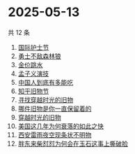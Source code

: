 # 2025-05-13

共 12 条

<!-- BEGIN -->
<!-- 最后更新时间 Tue May 13 2025 18:12:54 GMT+0800 (China Standard Time) -->

1. [国际护士节](https://www.zhihu.com/search?q=国际护士节)
1. [勇士不敌森林狼](https://www.zhihu.com/search?q=勇士不敌森林狼)
1. [金价跳水](https://www.zhihu.com/search?q=金价跳水)
1. [孟子义演技](https://www.zhihu.com/search?q=孟子义演技)
1. [中国人到底有多能吃](https://www.zhihu.com/search?q=中国人到底有多能吃)
1. [知乎旧物节](https://www.zhihu.com/search?q=知乎旧物节)
1. [寻找穿越时光的旧物](https://www.zhihu.com/search?q=寻找穿越时光的旧物)
1. [哪件旧物是你一直保留着的](https://www.zhihu.com/search?q=哪件旧物是你一直保留着的)
1. [穿越时光的旧物](https://www.zhihu.com/search?q=穿越时光的旧物)
1. [美国这几年为何衰落的如此之快](https://www.zhihu.com/search?q=美国这几年为何衰落的如此之快)
1. [西安雷雨夜空现条状不明物](https://www.zhihu.com/search?q=西安雷雨夜空现条状不明物)
1. [胖东来柴怼怼为何会在玉石这事上撕破脸](https://www.zhihu.com/search?q=胖东来柴怼怼为何会在玉石这事上撕破脸)

<!-- END -->
